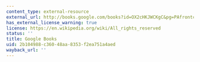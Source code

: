 ```yaml
---
content_type: external-resource
external_url: http://books.google.com/books?id=OX2cHKJWCKgC&pg=PAfrontcover
has_external_license_warning: true
license: https://en.wikipedia.org/wiki/All_rights_reserved
status: ''
title: Google Books
uid: 2b104988-c360-48aa-8353-f2ea751a4aed
wayback_url: ''
---
```

